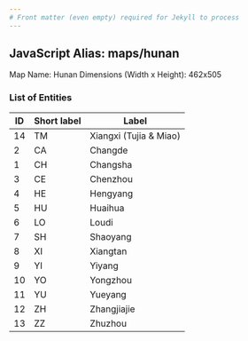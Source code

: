 ```yaml
---
# Front matter (even empty) required for Jekyll to process
---
```


## JavaScript Alias: maps/hunan

Map Name: Hunan
Dimensions (Width x Height): 462x505





### List of Entities

ID | Short label | Label
---|---|---|
14|TM| Xiangxi (Tujia & Miao)
2|CA|Changde
1|CH|Changsha
3|CE|Chenzhou
4|HE|Hengyang
5|HU|Huaihua
6|LO|Loudi
7|SH|Shaoyang
8|XI|Xiangtan
9|YI|Yiyang
10|YO|Yongzhou
11|YU|Yueyang
12|ZH|Zhangjiajie
13|ZZ|Zhuzhou

